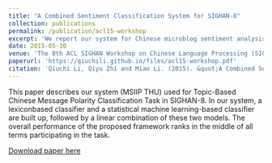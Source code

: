 ```yaml
---
title: "A Combined Sentiment Classification System for SIGHAN-8"
collection: publications
permalink: /publication/acl15-workshop
excerpt: 'We report our system for Chinese microblog sentiment analysis task in SIGHAN-8 bakeoff.'
date: 2015-05-30
venue: 'The 8th ACL SIGHAN Workshop on Chinese Language Processing (SIGHAN-8)'
paperurl: 'https://qiuchili.github.io/files/acl15-workshop.pdf'
citation: 'Qiuchi Li, Qiyu Zhi and Miao Li. (2015). &quot;A Combined Sentiment Classification System for SIGHAN-8.&quot; <i>The 8th ACL SIGHAN Workshop on Chinese Language Processing (SIGHAN-8)</i>.'
---
```

This paper describes our system (MSIIP THU) used for Topic-Based Chinese
Message Polarity Classification Task in
SIGHAN-8. In our system, a lexiconbased classifier and a statistical machine
learning-based classifier are built up, followed by a linear combination of these two models. The overall performance of
the proposed framework ranks in the middle of all terms participating in the task.

[Download paper here](https://qiuchili.github.io/files/acl15-workshop.pdf)

